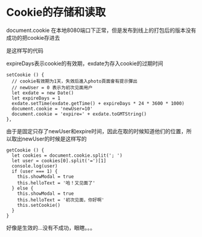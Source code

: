 # Cookie的存储和读取

document.cookie 在本地8080端口下正常，但是发布到线上的打包后的版本没有成功的把cookie存进去

是这样写的代码

expireDays表示cookie的有效期，exdate为存入cookie的过期时间

    setCookie () {
      // cookie有效期为1天，失效后進入photo頁面會有提示彈出
      // newUser = 0 表示为初次见面用户
      let exdate = new Date()
      let expireDays = 1
      exdate.setTime(exdate.getTime() + expireDays * 24 * 3600 * 1000)
      document.cookie = 'newUser=10'
      document.cookie = 'expire=' + exdate.toGMTString()
    },

由于是固定只存了newUser和expire时间，因此在取的时候知道他们的位置，所以取出newUser的时候是这样写的

    getCookie () {
      let cookies = document.cookie.split('; ')
      let user = cookies[0].split('=')[1]
      console.log(user)
      if (user === 1) {
        this.showModal = true
        this.helloText = '哈！又见面了'
      } else {
        this.showModal = true
        this.helloText = '初次见面，你好啊'
        this.setCookie()
      }
    }

好像是生效的...没有不成功，眼瞎。。。
